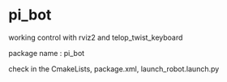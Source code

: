 # pi_bot
working control with rviz2 and telop_twist_keyboard

package name : pi_bot

check in the CmakeLists, package.xml, launch_robot.launch.py

